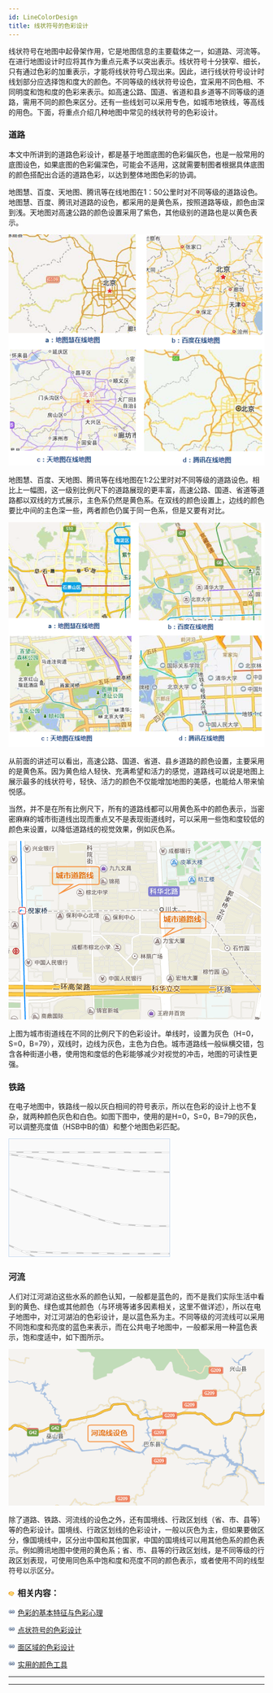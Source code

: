 ```yaml
---
id: LineColorDesign
title: 线状符号的色彩设计
---
```

线状符号在地图中起骨架作用，它是地图信息的主要载体之一，如道路、河流等。在进行地图设计时应将其作为重点元素予以突出表示。线状符号十分狭窄、细长，只有通过色彩的加重表示，才能将线状符号凸现出来。因此，进行线状符号设计时线划部分应选择饱和度大的颜色。不同等级的线状符号设色，宜采用不同色相、不同明度和饱和度的色彩来表示。如高速公路、国道、省道和县乡道等不同等级的道路，需用不同的颜色来区分。还有一些线划可以采用专色，如城市地铁线，等高线的用色。下面，将重点介绍几种地图中常见的线状符号的色彩设计。

### 道路

本文中所讲到的道路色彩设计，都是基于地图底图的色彩偏灰色，也是一般常用的底图设色，如果底图的色彩偏深色，可能会不适用，这就需要制图者根据具体底图的颜色搭配出合适的道路色彩，以达到整体地图色彩的协调。

地图慧、百度、天地图、腾讯等在线地图在1：50公里时对不同等级的道路设色。地图慧、百度、腾讯对道路的设色，都采用的是黄色系，按照道路等级，颜色由深到浅。天地图对高速公路的颜色设置采用了紫色，其他级别的道路也是以黄色表示。

![](img/RoadMap50KL.png)  

  
地图慧、百度、天地图、腾讯等在线地图在1:2公里时对不同等级的道路设色。相比上一幅图，这一级别比例尺下的道路展现的更丰富，高速公路、国道、省道等道路都以双线的方式展示，主色系仍然是黄色系。在双线的颜色设置上，边线的颜色要比中间的主色深一些，两者颜色仍属于同一色系，但是又要有对比。

![](img/RoadMap2KL.png)  

  
从前面的讲述可以看出，高速公路、国道、省道、县乡道路的颜色设置，主要采用的是黄色系。因为黄色给人轻快、充满希望和活力的感觉，道路线可以说是地图上展示最多的线状符号，轻快、活力的颜色不仅能增加地图的美感，也能给人带来愉悦感。

当然，并不是在所有比例尺下，所有的道路线都可以用黄色系中的颜色表示，当密密麻麻的城市街道线出现而重点又不是表现街道线时，可以采用一些饱和度较低的颜色来设置，以降低道路线的视觉效果，例如灰色系。

![](img/RoadColorDesign.png)  
 
  
上图为城市街道线在不同的比例尺下的色彩设计。单线时，设置为灰色（H=0，S=0，B=79），双线时，边线为灰色，主色为白色。城市道路线一般纵横交错，包含各种街道小巷，使用饱和度低的色彩能够减少对视觉的冲击，地图的可读性更强。

### 铁路

在电子地图中，铁路线一般以灰白相间的符号表示，所以在色彩的设计上也不复杂，就两种颜色灰色和白色。如图下图中，使用的是H=0，S=0，B=79的灰色，可以调整亮度值（HSB中B的值）和整个地图色彩匹配。

![](img/Railway.png)  

  
### 河流

人们对江河湖泊这些水系的颜色认知，一般都是蓝色的，而不是我们实际生活中看到的黄色、绿色或其他颜色（与环境等诸多因素相关，这里不做详述），所以在电子地图中，对江河湖泊的色彩设计，是以蓝色系为主。不同等级的河流线可以采用不同饱和度和亮度的蓝色来表示，而在公共电子地图中，一般都采用一种蓝色表示，饱和度适中，如下图所示。

![](img/River.png)  

  
除了道路、铁路、河流线的设色之外，还有国境线、行政区划线（省、市、县等）等的色彩设计。国境线、行政区划线的色彩设计，一般以灰色为主，但如果要做区分，像国境线中，区分出中国和其他国家，中国的国境线可以用其他色系的颜色表示。例如腾讯地图中使用的黄色系；省、市、县等的行政区划线，是不同等级的行政区划表现，可使用同色系中饱和度和亮度不同的颜色表示，或者使用不同的线型符号以示区分。

### ![](../../img/seealso.png) 相关内容：

![](../../img/smalltitle.png)
[色彩的基本特征与色彩心理](ColorCharacteristicsAndPsychology.htm)

![](../../img/smalltitle.png) [点状符号的色彩设计](SymbolColorDesign.htm)

![](../../img/smalltitle.png) [面区域的色彩设计](PolygonColorDesign.htm)

![](../../img/smalltitle.png) [实用的颜色工具](ColorTools.htm)

* * *

[](http://www.supermap.com)  
  
---

